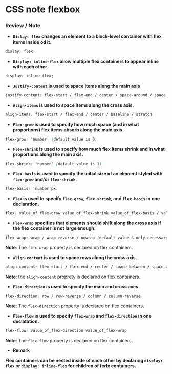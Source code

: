 # CSS note flexbox

### __Review / Note__

- __```Dislay: flex``` changes an element to a block-level container with flex items inside od it.__
``` css
dislay: flex;
```

- __```Display: inline-flex``` allow multiple flex containers to appear inline with each other.__
``` css
display: inline-flex;
```

- __```Justify-content``` is used to space items along the main axis__
``` css
justify-content: flex-start / flex-end / center / space-around / space-between
```

- __```Align-items``` is used to space items along the cross axis.__
``` css
align-items: flex-start / flex-end / center / baseline / stretch
```

- __```Flex-grow``` is used to specify how much space (and in what proportions) flex items absorb along the main axis.__
``` css
flex-grow: 'number' (default value is 0)
```

- __```Flex-shrink``` is used to specify how much flex items shrink and in what proportions along the main axis.__
``` css
flex-shrink: 'number' (default value is 1)
```

- __```Flex-basis``` is used to specify the initial size of an element styled with ```flex-grow``` and/or ```flex-shrink```.__
``` css
flex-basis: 'number'px
```

- __```Flex``` is used to specify ```flex-grow```, ```flex-shrink```, and ```flex-basis``` in one declaration.__
``` css
flex: value_of_flex-grow value_of_flex-shrink value_of_flex-basis / value_of_flex-grow value_of_flex-shrink / value_of_flex-grow value_of_flex-basis
```

- __```Flex-wrap``` specifies that elements should shift along the cross axis if the flex container is not large enough.__
``` css
flex-wrap: wrap / wrap-reverse / nowrap (default value & only necessary to override a wrap value set by a different CSS rule)
```
__Note__: The ```flex-wrap``` property is declared on flex containers.

- __```Align-content``` is used to space rows along the cross axis.__
``` css
align-content: flex-start / flex-end / center / space-between / space-around / stretch
```
__Note__: the ```align-content``` proprety is declared on flex containers.

- __```Flex-direction``` is used to specify the main and cross axes.__
``` css
flex-direction: row / row-reverse / column / column-reverse
```
__Note__: The ```flex-direction``` property is declared on flex containers.

- __```Flex-flow``` is used to specify ```flex-wrap``` and ```flex-direction``` in one declatation.__
``` css
flex-flow: value_of_flex-direction value_of_flex-wrap
```
__Note__: The ```flex-flow``` property is declared on flex containers.

- __Remark__

__Flex containers can be nested inside of each other by declaring ```display: flex``` or ```display: inline-flex``` for children of ferlx containers.__

